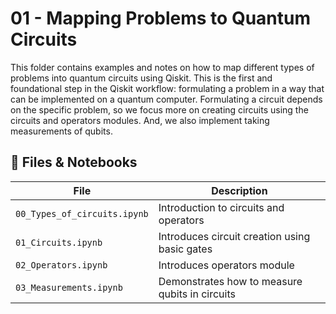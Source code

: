# 01 - Mapping Problems to Quantum Circuits

This folder contains examples and notes on how to map different types of problems into quantum circuits using Qiskit. This is the first and foundational step in the Qiskit workflow: formulating a problem in a way that can be implemented on a quantum computer. Formulating a circuit depends on the specific problem, so we focus more on creating circuits using the circuits and operators modules. And, we also implement taking measurements of qubits.

## 📒 Files & Notebooks

| File | Description |
|------|-------------|
| `00_Types_of_circuits.ipynb` | Introduction to circuits and operators | 
| `01_Circuits.ipynb` | Introduces circuit creation using basic gates |
| `02_Operators.ipynb` | Introduces operators module |
| `03_Measurements.ipynb`  | Demonstrates how to measure qubits in circuits |

